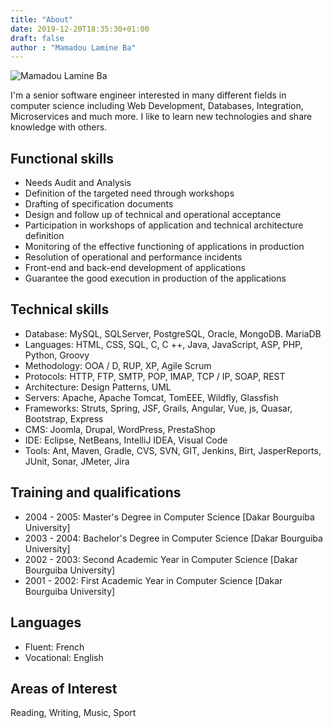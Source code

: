 ```yaml
---
title: "About"
date: 2019-12-20T18:35:30+01:00
draft: false
author : "Mamadou Lamine Ba"
---
```


 ![Mamadou Lamine Ba](/self/img/avater.jpg)
 
I'm a senior software engineer interested in many different fields in computer science including Web Development, Databases, Integration, Microservices and much more. I like to learn new technologies and share knowledge with others.

## Functional skills

* Needs Audit and Analysis
* Definition of the targeted need through workshops
* Drafting of specification documents
* Design and follow up of technical and operational acceptance
* Participation in workshops of application and technical architecture definition
* Monitoring of the effective functioning of applications in production
* Resolution of operational and performance incidents
* Front-end and back-end development of applications
* Guarantee the good execution in production of the applications


## Technical skills

* Database: MySQL, SQLServer, PostgreSQL, Oracle, MongoDB. MariaDB
* Languages: HTML, CSS, SQL, C, C ++, Java, JavaScript, ASP, PHP, Python, Groovy
* Methodology: OOA / D, RUP, XP, Agile Scrum
* Protocols: HTTP, FTP, SMTP, POP, IMAP, TCP / IP, SOAP, REST
* Architecture: Design Patterns, UML
* Servers: Apache, Apache Tomcat, TomEEE, Wildfly, Glassfish
* Frameworks: Struts, Spring, JSF, Grails, Angular, Vue, js, Quasar, Bootstrap, Express
* CMS: Joomla, Drupal, WordPress, PrestaShop
* IDE: Eclipse, NetBeans, IntelliJ IDEA, Visual Code
* Tools: Ant, Maven, Gradle, CVS, SVN, GIT, Jenkins, Birt, JasperReports, JUnit, Sonar,
JMeter, Jira

## Training and qualifications

* 2004 - 2005: Master's Degree in Computer Science [Dakar Bourguiba University]
* 2003 - 2004: Bachelor's Degree in Computer Science [Dakar Bourguiba University]
* 2002 - 2003: Second Academic Year in Computer Science [Dakar Bourguiba University]
* 2001 - 2002: First Academic Year in Computer Science [Dakar Bourguiba University]

## Languages

* Fluent: French
* Vocational: English

## Areas of Interest
Reading, Writing, Music, Sport